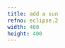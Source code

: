 ```yaml
---
title: add a sun
refno: eclipse.2
width: 400
height: 400
---
```


<script>
function setup() {
  createCanvas(400, 400);
}
function draw() {
  background(220);
  fill('yellow')
  circle(0,0,80)
}</script>

